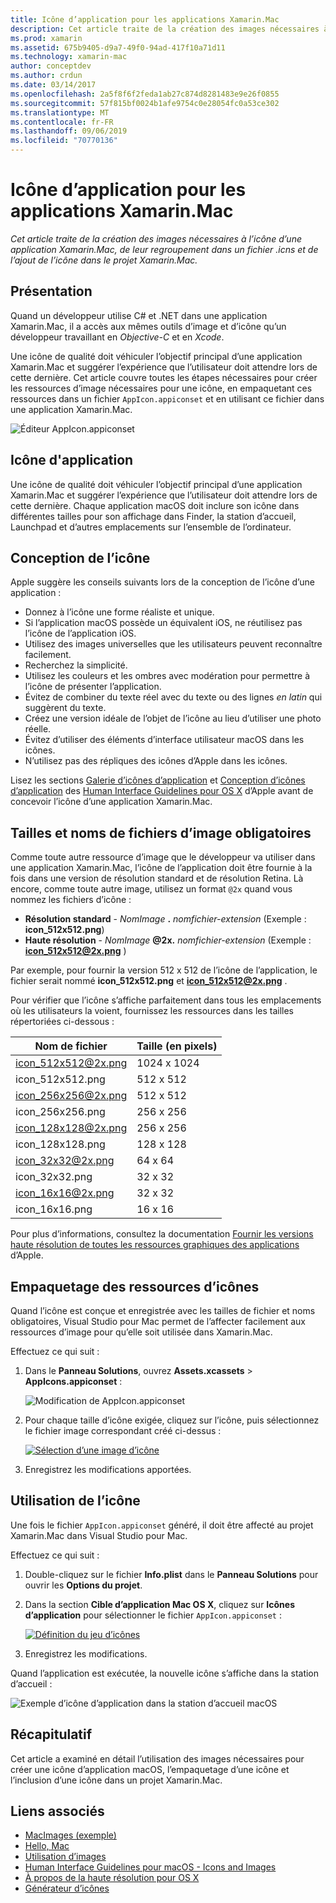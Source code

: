 ```yaml
---
title: Icône d’application pour les applications Xamarin.Mac
description: Cet article traite de la création des images nécessaires à l’icône d’une application Xamarin.Mac, de leur regroupement dans un fichier .icns et de l’ajout de l’icône dans le projet Xamarin.Mac.
ms.prod: xamarin
ms.assetid: 675b9405-d9a7-49f0-94ad-417f10a71d11
ms.technology: xamarin-mac
author: conceptdev
ms.author: crdun
ms.date: 03/14/2017
ms.openlocfilehash: 2a5f8f6f2feda1ab27c874d8281483e9e26f0855
ms.sourcegitcommit: 57f815bf0024b1afe9754c0e28054fc0a53ce302
ms.translationtype: MT
ms.contentlocale: fr-FR
ms.lasthandoff: 09/06/2019
ms.locfileid: "70770136"
---
```

# <a name="application-icon-for-xamarinmac-apps"></a>Icône d’application pour les applications Xamarin.Mac

_Cet article traite de la création des images nécessaires à l’icône d’une application Xamarin.Mac, de leur regroupement dans un fichier .icns et de l’ajout de l’icône dans le projet Xamarin.Mac._

## <a name="overview"></a>Présentation

Quand un développeur utilise C# et .NET dans une application Xamarin.Mac, il a accès aux mêmes outils d’image et d’icône qu’un développeur travaillant en *Objective-C* et en *Xcode*.

Une icône de qualité doit véhiculer l’objectif principal d’une application Xamarin.Mac et suggérer l’expérience que l’utilisateur doit attendre lors de cette dernière. Cet article couvre toutes les étapes nécessaires pour créer les ressources d’image nécessaires pour une icône, en empaquetant ces ressources dans un fichier `AppIcon.appiconset` et en utilisant ce fichier dans une application Xamarin.Mac.

![Éditeur AppIcon.appiconset](app-icon-images/intro01.png "Éditeur AppIcon.appiconset")

## <a name="application-icon"></a>Icône d'application

Une icône de qualité doit véhiculer l’objectif principal d’une application Xamarin.Mac et suggérer l’expérience que l’utilisateur doit attendre lors de cette dernière. Chaque application macOS doit inclure son icône dans différentes tailles pour son affichage dans Finder, la station d’accueil, Launchpad et d’autres emplacements sur l’ensemble de l’ordinateur.

## <a name="designing-the-icon"></a>Conception de l’icône

Apple suggère les conseils suivants lors de la conception de l’icône d’une application :

- Donnez à l’icône une forme réaliste et unique.
- Si l’application macOS possède un équivalent iOS, ne réutilisez pas l’icône de l’application iOS.
- Utilisez des images universelles que les utilisateurs peuvent reconnaître facilement.
- Recherchez la simplicité.
- Utilisez les couleurs et les ombres avec modération pour permettre à l’icône de présenter l’application.
- Évitez de combiner du texte réel avec du texte ou des lignes _en latin_ qui suggèrent du texte.
- Créez une version idéale de l’objet de l’icône au lieu d’utiliser une photo réelle.
- Évitez d’utiliser des éléments d’interface utilisateur macOS dans les icônes.
- N’utilisez pas des répliques des icônes d’Apple dans les icônes.

Lisez les sections [Galerie d’icônes d’application](https://developer.apple.com/library/mac/documentation/UserExperience/Conceptual/OSXHIGuidelines/Gallery.html#//apple_ref/doc/uid/20000957-CH88-SW1) et [Conception d’icônes d’application](https://developer.apple.com/library/mac/documentation/UserExperience/Conceptual/OSXHIGuidelines/Designing.html#//apple_ref/doc/uid/20000957-CH87-SW1) des [Human Interface Guidelines pour OS X](https://developer.apple.com/library/mac/documentation/UserExperience/Conceptual/OSXHIGuidelines/) d’Apple avant de concevoir l’icône d’une application Xamarin.Mac.

## <a name="required-image-sizes-and-filenames"></a>Tailles et noms de fichiers d’image obligatoires

Comme toute autre ressource d’image que le développeur va utiliser dans une application Xamarin.Mac, l’icône de l’application doit être fournie à la fois dans une version de résolution standard et de résolution Retina. Là encore, comme toute autre image, utilisez un format `@2x` quand vous nommez les fichiers d’icône :

- **Résolution standard**  - _NomImage_ **.** _nomfichier-extension_ (Exemple : **icon_512x512.png**)
- **Haute résolution**  - _NomImage_ **@2x.** _nomfichier-extension_ (Exemple : **icon_512x512@2x.png** )

Par exemple, pour fournir la version 512 x 512 de l’icône de l’application, le fichier serait nommé **icon_512x512.png** et **icon_512x512@2x.png** .

Pour vérifier que l’icône s’affiche parfaitement dans tous les emplacements où les utilisateurs la voient, fournissez les ressources dans les tailles répertoriées ci-dessous :

|Nom de fichier|Taille (en pixels)|
|---|---|
|icon_512x512@2x.png|1024 x 1024|
|icon_512x512.png|512 x 512|
|icon_256x256@2x.png|512 x 512|
|icon_256x256.png|256 x 256|
|icon_128x128@2x.png|256 x 256|
|icon_128x128.png|128 x 128|
|icon_32x32@2x.png|64 x 64|
|icon_32x32.png|32 x 32|
|icon_16x16@2x.png|32 x 32|
|icon_16x16.png|16 x 16|

Pour plus d’informations, consultez la documentation [Fournir les versions haute résolution de toutes les ressources graphiques des applications](https://developer.apple.com/library/mac/documentation/GraphicsAnimation/Conceptual/HighResolutionOSX/Optimizing/Optimizing.html#//apple_ref/doc/uid/TP40012302-CH7-SW3) d’Apple.

## <a name="packaging-the-icon-resources"></a>Empaquetage des ressources d’icônes

Quand l’icône est conçue et enregistrée avec les tailles de fichier et noms obligatoires, Visual Studio pour Mac permet de l’affecter facilement aux ressources d’image pour qu’elle soit utilisée dans Xamarin.Mac.

Effectuez ce qui suit :

1. Dans le **Panneau Solutions**, ouvrez **Assets.xcassets** > **AppIcons.appiconset** : 

    ![Modification de AppIcon.appiconset](app-icon-images/intro01.png "Modification de AppIcon.appiconset")
2. Pour chaque taille d’icône exigée, cliquez sur l’icône, puis sélectionnez le fichier image correspondant créé ci-dessus : 

    [![Sélection d’une image d’icône](app-icon-images/intro02.png "Sélection d’une image d’icône")](app-icon-images/intro02-large.png#lightbox)
3. Enregistrez les modifications apportées.

## <a name="using-the-icon"></a>Utilisation de l’icône

Une fois le fichier `AppIcon.appiconset` généré, il doit être affecté au projet Xamarin.Mac dans Visual Studio pour Mac.

Effectuez ce qui suit :

1. Double-cliquez sur le fichier **Info.plist** dans le **Panneau Solutions** pour ouvrir les **Options du projet**.
2. Dans la section **Cible d’application Mac OS X**, cliquez sur **Icônes d’application** pour sélectionner le fichier `AppIcon.appiconset` : 

    [![Définition du jeu d’icônes](app-icon-images/icon01.png "Définition du jeu d’icônes")](app-icon-images/icon01-large.png#lightbox)
3. Enregistrez les modifications.

Quand l’application est exécutée, la nouvelle icône s’affiche dans la station d’accueil :

![Exemple d’icône d’application dans la station d’accueil macOS](app-icon-images/icon04.png "Exemple d’icône d’application dans la station d’accueil macOS")

## <a name="summary"></a>Récapitulatif

Cet article a examiné en détail l’utilisation des images nécessaires pour créer une icône d’application macOS, l’empaquetage d’une icône et l’inclusion d’une icône dans un projet Xamarin.Mac.

## <a name="related-links"></a>Liens associés

- [MacImages (exemple)](https://docs.microsoft.com/samples/xamarin/mac-samples/macimages)
- [Hello, Mac](~/mac/get-started/hello-mac.md)
- [Utilisation d’images](~/mac/app-fundamentals/image.md)
- [Human Interface Guidelines pour macOS - Icons and Images](https://developer.apple.com/macos/human-interface-guidelines/icons-and-images/image-size-and-resolution/)
- [À propos de la haute résolution pour OS X](https://developer.apple.com/library/content/documentation/GraphicsAnimation/Conceptual/HighResolutionOSX/Introduction/Introduction.html)
- [Générateur d’icônes](https://itunes.apple.com/us/app/icns-builder/id554660130?mt=12)
